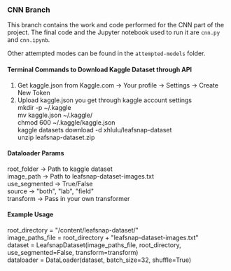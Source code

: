 ### CNN Branch
This branch contains the work and code performed for the CNN part of the project. The final code and the Jupyter notebook used to run it are `cnn.py` and `cnn.ipynb`. 

Other attempted modes can be found in the `attempted-models` folder.

#### Terminal Commands to Download Kaggle Dataset through API
1) Get kaggle.json from Kaggle.com -> Your profile -> Settings -> Create New Token <br/>
2) Upload kaggle.json you get through kaggle account settings <br/>
mkdir -p ~/.kaggle <br/>
mv kaggle.json ~/.kaggle/ <br/> 
chmod 600 ~/.kaggle/kaggle.json <br/>
kaggle datasets download -d xhlulu/leafsnap-dataset <br/>
unzip leafsnap-dataset.zip <br/>

#### Dataloader Params
root_folder -> Path to kaggle dataset <br/>
image_path -> Path to leafsnap-dataset-images.txt <br/>
use_segmented -> True/False <br/>
source -> "both", "lab", "field" <br/> 
transform -> Pass in your own transformer <br/>

#### Example Usage
root_directory = "/content/leafsnap-dataset/" <br/>
image_paths_file = root_directory + "leafsnap-dataset-images.txt" <br/>
dataset = LeafsnapDataset(image_paths_file, root_directory, use_segmented=False, transform=transform) <br/>
dataloader = DataLoader(dataset, batch_size=32, shuffle=True) <br/>
